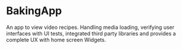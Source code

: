 # BakingApp
An app to view video recipes. Handling media loading, verifying user interfaces with UI tests, integrated third party libraries and provides a complete UX with home screen Widgets.
